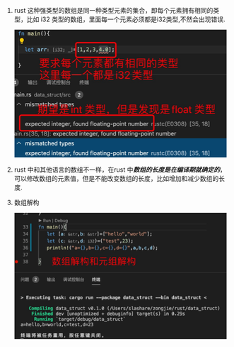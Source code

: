 1. rust 这种强类型的数组是同一种类型元素的集合，即每个元素拥有相同的类型，比如 i32 类型的数组，里面每一个元素必须都是i32类型,不然会出现错误.

   ![avatar](../../assets/arr-type.jpg)

2. rust 中和其他语言的数组不一样，在rust 中***数组的长度是在编译期就确定的***，可以修改数组的元素值，但是不能改变数组的长度，比如增加和减少数组的长度.

3. 数组解构

   ![avatar](../../assets/tuple-c-3.jpg)